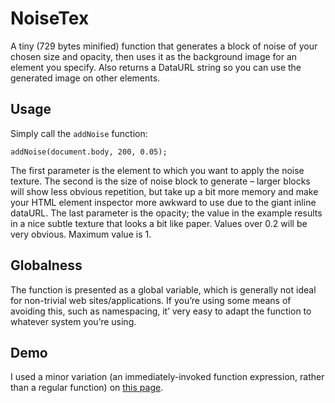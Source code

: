 # NoiseTex

A tiny (729 bytes minified) function that generates a block of noise of your chosen size
and opacity, then uses it as the background image for an element you specify.
Also returns a DataURL string so you can use the generated image on other
elements.

## Usage

Simply call the `addNoise` function:

    addNoise(document.body, 200, 0.05);

The first parameter is the element to which you want to apply the noise texture.
The second is the size of noise block to generate &ndash; larger blocks will
show less obvious repetition, but take up a bit more memory and make your HTML
element inspector more awkward to use due to the giant inline dataURL. The last
parameter is the opacity; the value in the example results in a nice subtle
texture that looks a bit like paper. Values over 0.2 will be very obvious.
Maximum value is 1.

## Globalness

The function is presented as a global variable, which is generally not ideal for
non-trivial web sites/applications. If you&rsquo;re using some means of avoiding
this, such as namespacing, it&rsquo; very easy to adapt the function to whatever
system you&rsquo;re using.

## Demo

I used a minor variation (an immediately-invoked function expression, rather
than a regular function) on [this page].

[this page]: http://caerphoto.com/misc/the_waste_land.html
